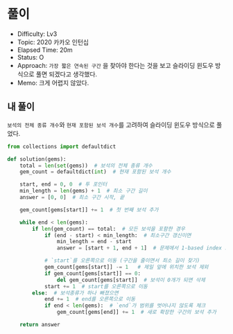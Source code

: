 # 풀이
- Difficulty:  Lv3
- Topic:  2020 카카오 인턴십
- Elapsed Time:  20m
- Status:  O 
- Approach: `가장 짧은 연속된 구간` 을 찾아야 한다는 것을 보고 슬라이딩 윈도우 방식으로 풀면 되겠다고 생각했다.
- Memo:  크게 어렵지 않았다.

## 내 풀이
`보석의 전체 종류 개수`와 `현재 포함된 보석 개수`를 고려하여 슬라이딩 윈도우 방식으로 풀었다. 
```py
from collections import defaultdict

def solution(gems):
    total = len(set(gems))  # 보석의 전체 종류 개수
    gem_count = defaultdict(int)  # 현재 포함된 보석 개수

    start, end = 0, 0  # 투 포인터
    min_length = len(gems) + 1  # 최소 구간 길이
    answer = [0, 0]  # 최소 구간 시작, 끝

    gem_count[gems[start]] += 1  # 첫 번째 보석 추가

    while end < len(gems):  
        if len(gem_count) == total:  # 모든 보석을 포함한 경우
            if (end - start) < min_length:  # 최소구간 갱신이면
                min_length = end - start  
                answer = [start + 1, end + 1]  # 문제에서 1-based index 요구

            # `start`를 오른쪽으로 이동 (구간을 줄이면서 최소 길이 찾기)
            gem_count[gems[start]] -= 1   # 제일 앞에 위치한 보석 제외
            if gem_count[gems[start]] == 0:
                del gem_count[gems[start]]  # 보석이 0개가 되면 삭제
            start += 1  # start를 오른쪽으로 이동
        else:  # 보석종류가 하나 빠졌으면
            end += 1  # end를 오른쪽으로 이동
            if end < len(gems):  # `end`가 범위를 벗어나지 않도록 체크
                gem_count[gems[end]] += 1  # 새로 확장한 구간의 보석 추가

    return answer
```
